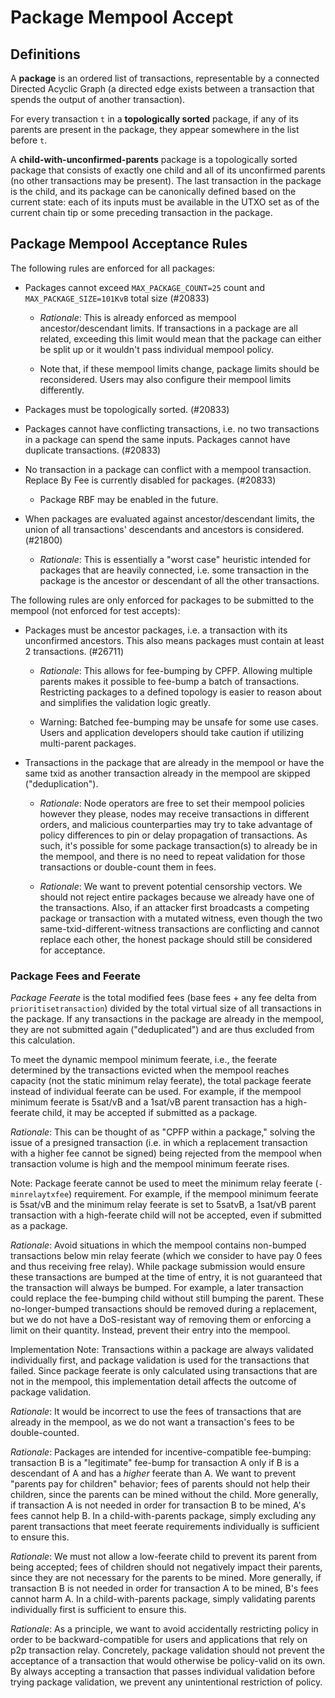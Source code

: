 # Package Mempool Accept

## Definitions

A **package** is an ordered list of transactions, representable by a connected Directed Acyclic
Graph (a directed edge exists between a transaction that spends the output of another transaction).

For every transaction `t` in a **topologically sorted** package, if any of its parents are present
in the package, they appear somewhere in the list before `t`.

A **child-with-unconfirmed-parents** package is a topologically sorted package that consists of
exactly one child and all of its unconfirmed parents (no other transactions may be present).
The last transaction in the package is the child, and its package can be canonically defined based
on the current state: each of its inputs must be available in the UTXO set as of the current chain
tip or some preceding transaction in the package.

## Package Mempool Acceptance Rules

The following rules are enforced for all packages:

* Packages cannot exceed `MAX_PACKAGE_COUNT=25` count and `MAX_PACKAGE_SIZE=101KvB` total size
   (#20833)

   - *Rationale*: This is already enforced as mempool ancestor/descendant limits. If
     transactions in a package are all related, exceeding this limit would mean that the package
     can either be split up or it wouldn't pass individual mempool policy.

   - Note that, if these mempool limits change, package limits should be reconsidered. Users may
     also configure their mempool limits differently.

* Packages must be topologically sorted. (#20833)

* Packages cannot have conflicting transactions, i.e. no two transactions in a package can spend
   the same inputs. Packages cannot have duplicate transactions. (#20833)

* No transaction in a package can conflict with a mempool transaction. Replace By Fee is
  currently disabled for packages. (#20833)

   - Package RBF may be enabled in the future.

* When packages are evaluated against ancestor/descendant limits, the union of all transactions'
  descendants and ancestors is considered. (#21800)

   - *Rationale*: This is essentially a "worst case" heuristic intended for packages that are
     heavily connected, i.e. some transaction in the package is the ancestor or descendant of all
     the other transactions.

The following rules are only enforced for packages to be submitted to the mempool (not enforced for
test accepts):

* Packages must be ancestor packages, i.e. a transaction with its unconfirmed ancestors. This also
  means packages must contain at least 2 transactions. (#26711)

   - *Rationale*: This allows for fee-bumping by CPFP. Allowing multiple parents makes it possible
     to fee-bump a batch of transactions. Restricting packages to a defined topology is easier to
     reason about and simplifies the validation logic greatly.

   - Warning: Batched fee-bumping may be unsafe for some use cases. Users and application developers
     should take caution if utilizing multi-parent packages.

* Transactions in the package that are already in the mempool or have the same txid as another
  transaction already in the mempool are skipped ("deduplication").

   - *Rationale*: Node operators are free to set their mempool policies however they please, nodes
     may receive transactions in different orders, and malicious counterparties may try to take
     advantage of policy differences to pin or delay propagation of transactions. As such, it's
     possible for some package transaction(s) to already be in the mempool, and there is no need to
     repeat validation for those transactions or double-count them in fees.

   - *Rationale*: We want to prevent potential censorship vectors. We should not reject entire
     packages because we already have one of the transactions. Also, if an attacker first broadcasts
     a competing package or transaction with a mutated witness, even though the two
     same-txid-different-witness transactions are conflicting and cannot replace each other, the
     honest package should still be considered for acceptance.

### Package Fees and Feerate

*Package Feerate* is the total modified fees (base fees + any fee delta from
`prioritisetransaction`) divided by the total virtual size of all transactions in the package.
If any transactions in the package are already in the mempool, they are not submitted again
("deduplicated") and are thus excluded from this calculation.

To meet the dynamic mempool minimum feerate, i.e., the feerate determined by the transactions
evicted when the mempool reaches capacity (not the static minimum relay feerate), the total package
feerate instead of individual feerate can be used. For example, if the mempool minimum feerate is
5sat/vB and a 1sat/vB parent transaction has a high-feerate child, it may be accepted if
submitted as a package.

*Rationale*: This can be thought of as "CPFP within a package," solving the issue of a presigned
transaction (i.e. in which a replacement transaction with a higher fee cannot be signed) being
rejected from the mempool when transaction volume is high and the mempool minimum feerate rises.

Note: Package feerate cannot be used to meet the minimum relay feerate (`-minrelaytxfee`)
requirement. For example, if the mempool minimum feerate is 5sat/vB and the minimum relay feerate is
set to 5satvB, a 1sat/vB parent transaction with a high-feerate child will not be accepted, even if
submitted as a package.

*Rationale*: Avoid situations in which the mempool contains non-bumped transactions below min relay
feerate (which we consider to have pay 0 fees and thus receiving free relay). While package
submission would ensure these transactions are bumped at the time of entry, it is not guaranteed
that the transaction will always be bumped. For example, a later transaction could replace the
fee-bumping child without still bumping the parent. These no-longer-bumped transactions should be
removed during a replacement, but we do not have a DoS-resistant way of removing them or enforcing a
limit on their quantity. Instead, prevent their entry into the mempool.

Implementation Note: Transactions within a package are always validated individually first, and
package validation is used for the transactions that failed. Since package feerate is only
calculated using transactions that are not in the mempool, this implementation detail affects the
outcome of package validation.

*Rationale*: It would be incorrect to use the fees of transactions that are already in the mempool, as
we do not want a transaction's fees to be double-counted.

*Rationale*: Packages are intended for incentive-compatible fee-bumping: transaction B is a
"legitimate" fee-bump for transaction A only if B is a descendant of A and has a *higher* feerate
than A. We want to prevent "parents pay for children" behavior; fees of parents should not help
their children, since the parents can be mined without the child.  More generally, if transaction A
is not needed in order for transaction B to be mined, A's fees cannot help B. In a
child-with-parents package, simply excluding any parent transactions that meet feerate requirements
individually is sufficient to ensure this.

*Rationale*: We must not allow a low-feerate child to prevent its parent from being accepted; fees
of children should not negatively impact their parents, since they are not necessary for the parents
to be mined. More generally, if transaction B is not needed in order for transaction A to be mined,
B's fees cannot harm A. In a child-with-parents package, simply validating parents individually
first is sufficient to ensure this.

*Rationale*: As a principle, we want to avoid accidentally restricting policy in order to be
backward-compatible for users and applications that rely on p2p transaction relay. Concretely,
package validation should not prevent the acceptance of a transaction that would otherwise be
policy-valid on its own. By always accepting a transaction that passes individual validation before
trying package validation, we prevent any unintentional restriction of policy.
